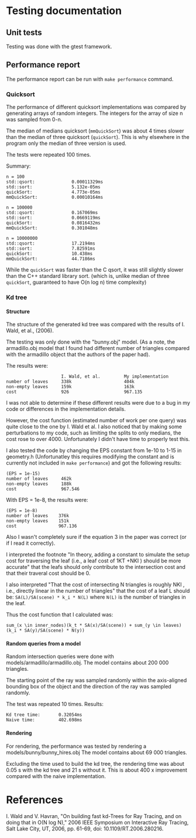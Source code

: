 # Testing documentation

## Unit tests
Testing was done with the gtest framework. 

## Performance report

The performance report can be run with `make performance` command.

### Quicksort

The performance of different quicksort implementations was
compared by generating arrays of random integers. The integers
for the array of size n was sampled from 0-n.

The median of medians quicksort (`mmQuickSort`) was about 4 times slower than
the median of three quicksort (`quickSort`). This is why elsewhere in the
program only the median of three version is used.

The tests were repeated 100 times.

Summary:
```
n = 100
std::qsort:              0.00011329ms
std::sort:               5.132e-05ms
quickSort:               4.773e-05ms
mmQuickSort:             0.00010164ms

n = 100000
std::qsort:              0.167069ms
std::sort:               0.0669119ms
quickSort:               0.0816432ms
mmQuickSort:             0.301048ms

n = 10000000
std::qsort:              17.2194ms
std::sort:               7.82591ms
quickSort:               10.438ms
mmQuickSort:             44.7186ms
```

While the `quickSort` was faster than the C qsort,
it was still slightly slower than the C++ standard library sort.
(which is, unlike median of three `quickSort`, guaranteed to have
O(n log n) time complexity) 

### Kd tree
#### Structure
The structure of the generated kd tree was compared with the
results of I. Wald, et al., (2006). 

The testing was only done with the "bunny.obj" model. (As a note,
the armadillo.obj model that I found had different number of triangles
compared with the armadillo object that the authors of the paper had).

The results were:
```
                     I. Wald, et al.         My implementation
number of leaves     338k                    404k
non-empty leaves     159k                    163k
cost                 926                     967.135
```

I was not able to determine if these different results were
due to a bug in my code or differences in the implementation details.

However, the cost function (estimated number of work per one query) was
quite close to the one by I. Wald et al. I also noticed that
by making some perturbations to my code, such as limiting the
splits to only medians, the cost rose to over 4000. Unfortunately
I didn't have time to properly test this.

I also tested the code by changing the EPS constant from 1e-10 to 1-15 in geometry.h
(Unfortunatley this requires modifying the constant and
is currently not included in `make performance`) and got the following
results:

```
(EPS = 1e-15)
number of leaves     462k
non-empty leaves     188k
cost                 967.546
```

With EPS = 1e-8, the results were:
```
(EPS = 1e-8)
number of leaves    376k
non-empty leaves    151k
cost                967.136
```

Also I wasn't completely sure if the equation 3 in the paper was correct
(or if I read it correctly).

I interpreted the footnote "In theory, adding a constant to simulate the setup cost for traversing the
leaf (i.e., a leaf cost of 1KT +NKI ) should be more accurate"
that the leafs should only contribute to the intersection cost and
that their traveral cost should be 0.

I also interpreted "That the cost of intersecting N triangles is roughly NKI , i.e.,
directly linear in the number of triangles" that
the cost of a leaf L should be: `SA(L)/SA(scene) * k_i * N(L)` where
`N(L)` is the number of triangles in the leaf.

Thus the cost function that I calculated was:
```
sum_(x \in inner_nodes)(k_t * SA(x)/SA(scene)) + sum_(y \in leaves)(k_i * SA(y)/SA(scene) * N(y))
```

#### Random queries from a model
Random intersection queries were done with models/armadillo/armadillo.obj.
The model contains about 200 000 triangles.

The starting point of the ray was sampled randomly within the
axis-aligned bounding box of the object and the direction of the
ray was sampled randomly.

The test was repeated 10 times.
Results:
```
Kd tree time:       0.32054ms
Naive time:         402.698ms
```

#### Rendering
For rendering, the performance was tested by rendering
a models/bunny/bunny\_hires.obj The model contains about 69 000 triangles.

Excluding the time used to build the kd tree,
the rendering time was about 0.05 s with the kd tree
and 21 s without it. This is about 400 x improvement compared with the
naive implementation.


# References

I. Wald and V. Havran, "On building fast kd-Trees for Ray Tracing, and on doing that in O(N log N)," 2006 IEEE Symposium on Interactive Ray Tracing, Salt Lake City, UT, 2006, pp. 61-69, doi: 10.1109/RT.2006.280216.
